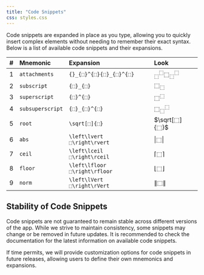 ```yaml
---
title: "Code Snippets"
css: styles.css
---
```


Code snippets are expanded in place as you type, allowing you to quickly insert complex elements without needing to remember their exact syntax. Below is a list of available code snippets and their expansions.

|  \# | Mnemonic         | Expansion                     | Look                          |
| --: | :--------------- | :---------------------------- | :---------------------------- |
|   1 | `attachments`    | `{}_{⬚}^{⬚}{⬚}_{⬚}^{⬚}`       | ${}_⬚^⬚ ⬚_⬚^⬚$                |
|   2 | `subscript`      | `{⬚}_{⬚}`                     | $⬚_⬚$                         |
|   3 | `superscript`    | `{⬚}^{⬚}`                     | $⬚^⬚$                         |
|   4 | `subsuperscript` | `{⬚}_{⬚}^{⬚}`                 | $⬚_⬚^⬚$                       |
|   5 | `root`           | `\sqrt[⬚]{⬚}`                 | $\sqrt[⬚]{⬚}$                 |
|   6 | `abs`            | `\left\lvert  ⬚\right\rvert`  | $\left\lvert ⬚\right\rvert$   |
|   7 | `ceil`           | `\left\lceil  ⬚\right\rceil`  | $\left\lceil ⬚\right\rceil$   |
|   8 | `floor`          | `\left\lfloor ⬚\right\rfloor` | $\left\lfloor ⬚\right\rfloor$ |
|   9 | `norm`           | `\left\lVert  ⬚\right\rVert`  | $\left\lVert ⬚\right\rVert$   |

## Stability of Code Snippets

Code snippets are not guaranteed to remain stable across different versions of the app. While we strive to maintain consistency, some snippets may change or be removed in future updates. It is recommended to check the documentation for the latest information on available code snippets.

If time permits, we will provide customization options for code snippets in future releases, allowing users to define their own mnemonics and expansions.
